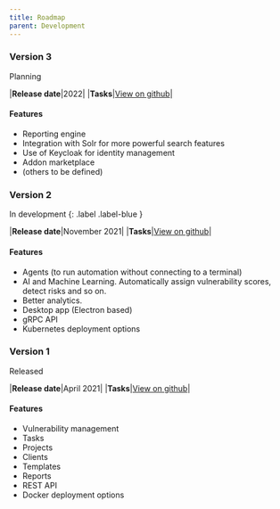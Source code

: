 ```yaml
---
title: Roadmap
parent: Development
---
```


### Version 3

Planning

|**Release date**|2022|
|**Tasks**|[View on github](https://github.com/orgs/reconmap/projects/3)|

#### Features

- Reporting engine
- Integration with Solr for more powerful search features
- Use of Keycloak for identity management
- Addon marketplace
- (others to be defined)

### Version 2

In development
{: .label .label-blue }

|**Release date**|November 2021|
|**Tasks**|[View on github](https://github.com/orgs/reconmap/projects/1)|

#### Features

- Agents (to run automation without connecting to a terminal)
- AI and Machine Learning. Automatically assign vulnerability scores, detect risks and so on.
- Better analytics.
- Desktop app (Electron based)
- gRPC API
- Kubernetes deployment options

### Version 1

Released

|**Release date**|April 2021|
|**Tasks**|[View on github](https://github.com/orgs/reconmap/projects/2)|

#### Features

- Vulnerability management
- Tasks
- Projects
- Clients
- Templates
- Reports
- REST API
- Docker deployment options
